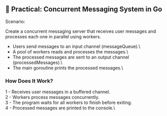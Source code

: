 ## 📌 Practical: Concurrent Messaging System in Go
Scenario:

Create a concurrent messaging server that receives user messages and processes each one in parallel using workers.

- Users send messages to an input channel (messageQueue).\
- A pool of workers reads and processes the messages.\
- The processed messages are sent to an output channel (processedMessages).\
- The main goroutine prints the processed messages.\

### How Does It Work?

1 - Receives user messages in a buffered channel.\
2 - Workers process messages concurrently.\
3 - The program waits for all workers to finish before exiting.\
4 - Processed messages are printed to the console.\
